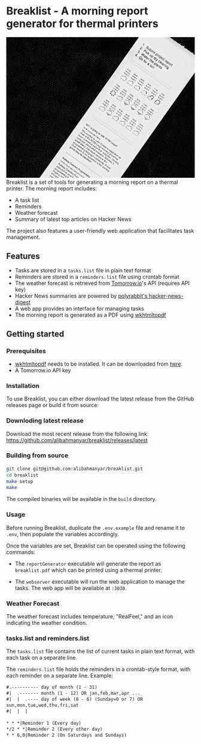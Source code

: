# Breaklist - A morning report generator for thermal printers
![](./docs/images/2.jpg)
Breaklist is a set of tools for generating a morning report on a thermal printer. The morning report includes:

- A task list 
- Reminders
- Weather forecast
- Summary of latest top articles on Hacker News

The project also features a user-friendly web application that facilitates task management.

## Features

- Tasks are stored in a `tasks.list` file in plain text format
- Reminders are stored in a `reminders.list` file using crontab format
- The weather forecast is retrieved from [Tomorrow.io](https://docs.tomorrow.io/reference/welcome)'s API (requires API key)
- Hacker News summaries are powered by [polyrabbit's hacker-news-digest](https://github.com/polyrabbit/hacker-news-digest)
- A web app provides an interface for managing tasks
- The morning report is generated as a PDF using [wkhtmltopdf](https://github.com/wkhtmltopdf/wkhtmltopdf)

## Getting started

### Prerequisites

- [wkhtmltopdf](https://github.com/wkhtmltopdf/wkhtmltopdf) needs to be installed. It can be downloaded from [here](https://wkhtmltopdf.org/downloads.html).
- A Tomorrow.io API key

### Installation
To use Breaklist, you can either download the latest release from the GitHub releases page or build it from source:
### Downloding latest release
Download the most recent release from the following link:
https://github.com/alibahmanyar/breaklist/releases/latest

### Building from source
```sh
git clone git@github.com:alibahmanyar/breaklist.git
cd breaklist
make setup
make
```
The compiled binaries will be available in the `build` directory.

### Usage
Before running Breaklist, duplicate the `.env.example` file and rename it to `.env`, then populate the variables accordingly.

Once the variables are set, Breaklist can be operated using the following commands:

- The `reportGenerator` executable will generate the report as `breaklist.pdf` which can be printed using a thermal printer.

- The `webserver` executable will run the web application to manage the tasks. The web app will be available at `:3030`.

### Weather Forecast
The weather forecast includes temperature, "RealFeel," and an icon indicating the weather condition.

### tasks.list and reminders.list
The `tasks.list` file contains the list of current tasks in plain text format, with each task on a separate line.

The `reminders.list` file holds the reminders in a crontab-style format, with each reminder on a separate line.
Example:
```
#.---------- day of month (1 - 31)
#|  .------- month (1 - 12) OR jan,feb,mar,apr ...
#|  |  .---- day of week (0 - 6) (Sunday=0 or 7) OR sun,mon,tue,wed,thu,fri,sat
#|  |  |

* * *|Reminder 1 (Every day)
*/2 * *|Reminder 2 (Every other day)
* * 6,0|Reminder 2 (On Saturdays and Sundays)
```
